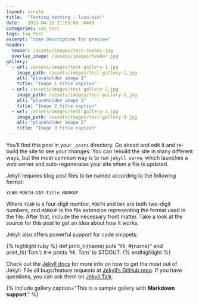 ```yaml
---
layout: single
title:  "Testing testing - luxu.win!"
date:   2020-04-25 21:55:09 -0400
categories: cat_test
tags: tag_test
excerpt: "some description for preview"
header:
  teaser: /assets/images/test-teaser.jpg
  overlay_image: /assets/images/header.jpg
gallery:
  - url: /assets/images/test-gallery-1.jpg
    image_path: /assets/images/test-gallery-1.jpg
    alt: "placeholder image 1"
    title: "Image 1 title caption"
  - url: /assets/images/test-gallery-2.jpg
    image_path: /assets/images/test-gallery-2.jpg
    alt: "placeholder image 2"
    title: "Image 2 title caption"
  - url: /assets/images/test-gallery-3.jpg
    image_path: /assets/images/test-gallery-3.jpg
    alt: "placeholder image 3"
    title: "Image 3 title caption"
---
```

You’ll find this post in your `_posts` directory. Go ahead and edit it and re-build the site to see your changes. You can rebuild the site in many different ways, but the most common way is to run `jekyll serve`, which launches a web server and auto-regenerates your site when a file is updated.

Jekyll requires blog post files to be named according to the following format:

`YEAR-MONTH-DAY-title.MARKUP`

Where `YEAR` is a four-digit number, `MONTH` and `DAY` are both two-digit numbers, and `MARKUP` is the file extension representing the format used in the file. After that, include the necessary front matter. Take a look at the source for this post to get an idea about how it works.

Jekyll also offers powerful support for code snippets:

{% highlight ruby %}
def print_hi(name)
  puts "Hi, #{name}"
end
print_hi('Tom')
#=> prints 'Hi, Tom' to STDOUT.
{% endhighlight %}

Check out the [Jekyll docs][jekyll-docs] for more info on how to get the most out of Jekyll. File all bugs/feature requests at [Jekyll’s GitHub repo][jekyll-gh]. If you have questions, you can ask them on [Jekyll Talk][jekyll-talk].


{% include gallery caption="This is a sample gallery with **Markdown support**." %}

[jekyll-docs]: https://jekyllrb.com/docs/home
[jekyll-gh]:   https://github.com/jekyll/jekyll
[jekyll-talk]: https://talk.jekyllrb.com/

